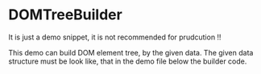 # DOMTreeBuilder
It is just a demo snippet, it is not recommended for prudcution !!

This demo can build DOM element tree, by the given data.
The given data structure must be look like, that in the demo file below the builder code.
